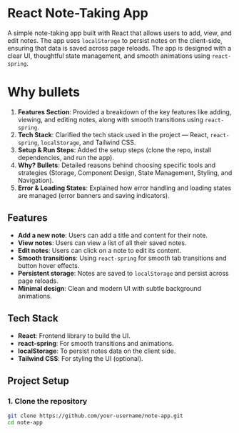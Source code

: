 # React Note-Taking App

A simple note-taking app built with React that allows users to add, view, and edit notes. The app uses `localStorage` to persist notes on the client-side, ensuring that data is saved across page reloads. The app is designed with a clear UI, thoughtful state management, and smooth animations using `react-spring`.

# Why bullets

1. **Features Section**: Provided a breakdown of the key features like adding, viewing, and editing notes, along with smooth transitions using `react-spring`.
2. **Tech Stack**: Clarified the tech stack used in the project — React, `react-spring`, `localStorage`, and Tailwind CSS.
3. **Setup & Run Steps**: Added the setup steps (clone the repo, install dependencies, and run the app).
4. **Why? Bullets**: Detailed reasons behind choosing specific tools and strategies (Storage, Component Design, State Management, Styling, and Navigation).
5. **Error & Loading States**: Explained how error handling and loading states are managed (error banners and saving indicators).

## Features

- **Add a new note**: Users can add a title and content for their note.
- **View notes**: Users can view a list of all their saved notes.
- **Edit notes**: Users can click on a note to edit its content.
- **Smooth transitions**: Using `react-spring` for smooth tab transitions and button hover effects.
- **Persistent storage**: Notes are saved to `localStorage` and persist across page reloads.
- **Minimal design**: Clean and modern UI with subtle background animations.

## Tech Stack

- **React**: Frontend library to build the UI.
- **react-spring**: For smooth transitions and animations.
- **localStorage**: To persist notes data on the client side.
- **Tailwind CSS**: For styling the UI (optional).

## Project Setup

### 1. Clone the repository

```bash
git clone https://github.com/your-username/note-app.git
cd note-app
```
